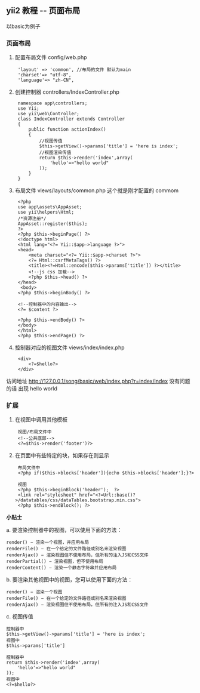 ## yii2 教程 -- 页面布局

以basic为例子

### 页面布局

1. 配置布局文件 config/web.php


		'layout' => 'common', //布局的文件 默认为main
	    'charset'=> "utf-8",
	    'language'=> "zh-CN",
	

2. 创建控制器 controllers/IndexController.php


		namespace app\controllers;
		use Yii;
		use yii\web\Controller;
		class IndexController extends Controller
		{
		    public function actionIndex()
		    {	
				//视图传值
				$this->getView()->params['title'] = 'here is index';
				//视图渲染传值
		        return $this->render('index',array(
					'hello'=>"hello world"
		        ));
		    }
		}

3. 布局文件 views/layouts/common.php  这个就是刚才配置的 commom

		<?php
		use app\assets\AppAsset;
		use yii\helpers\Html;
		/*资源注册*/
		AppAsset::register($this);
		?>
		<?php $this->beginPage() ?>
		<!doctype html>
		<html lang="<?= Yii::$app->language ?>">
		<head>
		    <meta charset="<?= Yii::$app->charset ?>">
			<?= Html::csrfMetaTags() ?>
		    <title><?=Html::encode($this->params['title']) ?></title>
		    <!--js css 加载-->
		    <?php $this->head() ?>
		</head>
		 <body>
		<?php $this->beginBody() ?>

		<!--控制器中的内容输出-->
		<?= $content ?>

		<?php $this->endBody() ?>
		</body> 
		</html>
		<?php $this->endPage() ?>

4. 控制器对应的视图文件 views/index/index.php

		<div>
			<?=$hello?>
		</div>


访问地址 http://127.0.0.1/song/basic/web/index.php?r=index/index
没有问题的话 出现 hello world

### 扩展

1. 在视图中调用其他模板

		视图/布局文件中
		<!--公共底部-->
		<?=$this->render('footer')?>  

2. 在页面中有些特定的块，如果存在则显示

		布局文件中
		<?php if($this->blocks['header']){echo $this->blocks['header'];}?>
		
		视图
		<?php $this->beginBlock('header');  ?>
		<link rel="stylesheet" href="<?=Url::base()?>/datatables/css/dataTables.bootstrap.min.css">
		<?php $this->endBlock(); ?>

**小贴士**

a. 要渲染控制器中的视图，可以使用下面的方法：

	render() − 渲染一个视图，并应用布局
	renderFile() − 在一个给定的文件路径或别名来渲染视图
	renderAjax() − 渲染视图但不使用布局，但所有的注入JS和CSS文件
	renderPartial() − 渲染视图，但不使用布局
	renderContent() − 渲染一个静态字符串并应用布局

b. 要渲染其他视图中的视图，您可以使用下面的方法：

	render() − 渲染一个视图
	renderFile() − 在一个给定的文件路径或别名来渲染视图
	renderAjax() − 渲染视图但不使用布局，但所有的注入JS和CSS文件

c. 视图传值

	控制器中
	$this->getView()->params['title'] = 'here is index';
	视图中
	$this->params['title']
	
	控制器中
	return $this->render('index',array(
		'hello'=>"hello world"
	));
	视图中
	<?=$hello?>

